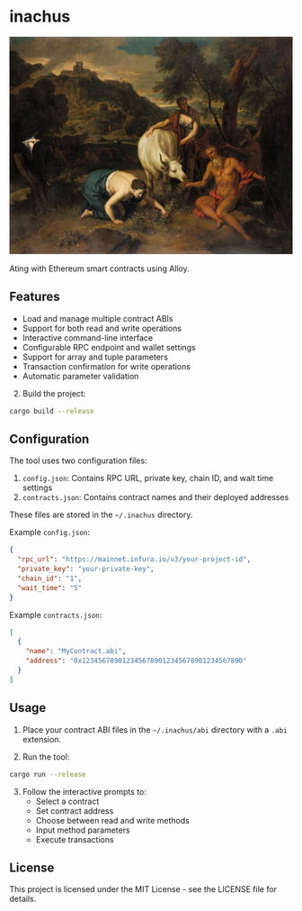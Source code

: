 # inachus

![inachus](assets/inachus.jpg)

Ating with Ethereum smart contracts using Alloy.

## Features

- Load and manage multiple contract ABIs
- Support for both read and write operations
- Interactive command-line interface
- Configurable RPC endpoint and wallet settings
- Support for array and tuple parameters
- Transaction confirmation for write operations
- Automatic parameter validation

2. Build the project:
```bash
cargo build --release
```

## Configuration

The tool uses two configuration files:

1. `config.json`: Contains RPC URL, private key, chain ID, and wait time settings
2. `contracts.json`: Contains contract names and their deployed addresses

These files are stored in the `~/.inachus` directory.

Example `config.json`:
```json
{
  "rpc_url": "https://mainnet.infura.io/v3/your-project-id",
  "private_key": "your-private-key",
  "chain_id": "1",
  "wait_time": "5"
}
```

Example `contracts.json`:
```json
[
  {
    "name": "MyContract.abi",
    "address": "0x1234567890123456789012345678901234567890"
  }
]
```

## Usage

1. Place your contract ABI files in the `~/.inachus/abi` directory with a `.abi` extension.

2. Run the tool:
```bash
cargo run --release
```

3. Follow the interactive prompts to:
   - Select a contract
   - Set contract address
   - Choose between read and write methods
   - Input method parameters
   - Execute transactions

## License

This project is licensed under the MIT License - see the LICENSE file for details.